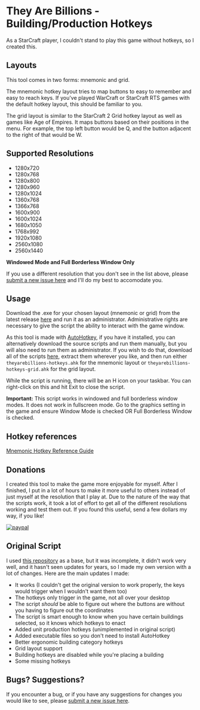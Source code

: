 # They Are Billions - Building/Production Hotkeys

As a StarCraft player, I couldn't stand to play this game without hotkeys, so I created this.

## Layouts

This tool comes in two forms: mnemonic and grid.

The mnemonic hotkey layout tries to map buttons to easy to remember and easy to reach keys. If you've played WarCraft or StarCraft RTS games with the default hotkey layout, this should be familiar to you.

The grid layout is similar to the StarCraft 2 Grid hotkey layout as well as games like Age of Empires. It maps buttons based on their positions in the menu. For example, the top left button would be Q, and the button adjacent to the right of that would be W.

## Supported Resolutions

- 1280x720
- 1280x768
- 1280x800
- 1280x960
- 1280x1024
- 1360x768
- 1366x768
- 1600x900
- 1600x1024
- 1680x1050
- 1768x992
- 1920x1080
- 2560x1080
- 2560x1440

__Windowed Mode and Full Borderless Window Only__

If you use a different resolution that you don't see in the list above, please [submit a new issue here](https://github.com/c64-ryan/theyarebillions-hotkeys/issues/new) and I'll do my best to accomodate you.

## Usage

Download the .exe for your chosen layout (mnemonic or grid) from the latest release [here](https://github.com/c64-ryan/theyarebillions-hotkeys/releases) and run it as an administrator. Administrative rights are necessary to give the script the ability to interact with the game window. 

As this tool is made with [AutoHotkey](https://www.autohotkey.com), if you have it installed, you can alternatively download the source scripts and run them manually, but you will also need to run them as administrator. If you wish to do that, download all of the scripts [here](https://github.com/c64-ryan/theyarebillions-hotkeys/archive/master.zip), extract them wherever you like, and then run either `theyarebillions-hotkeys.ahk` for the mnemonic layout or `theyarebillions-hotkeys-grid.ahk` for the grid layout.

While the script is running, there will be an H icon on your taskbar. You can right-click on this and hit Exit to close the script.

__Important:__ This script works in windowed and full borderless window modes. It does not work in fullscreen mode. Go to the graphics setting in the game and ensure Window Mode is checked OR Full Borderless Window is checked.

## Hotkey references

[Mnemonic Hotkey Reference Guide](hotkey_reference.md)

## Donations

I created this tool to make the game more enjoyable for myself. After I finished, I put in a lot of hours to make it more useful to others instead of just myself at the resolution that I play at. Due to the nature of the way that the scripts work, it took a lot of effort to get all of the different resolutions working and test them out. If you found this useful, send a few dollars my way, if you like!

[![paypal](https://www.paypalobjects.com/en_US/i/btn/btn_donateCC_LG.gif)](https://www.paypal.com/cgi-bin/webscr?cmd=_donations&business=WDDCNVUYT28JC)

## Original Script

I used [this repository](https://github.com/b-adkins/they_are_billions.ahk) as a base, but it was incomplete, it didn't work very well, and it hasn't seen updates for years, so I made my own version with a lot of changes. Here are the main updates I made:

- It works (I couldn't get the original version to work properly, the keys would trigger when I wouldn't want them too)
- The hotkeys only trigger in the game, not all over your desktop
- The script _should_ be able to figure out where the buttons are without you having to figure out the coordinates
- The script is smart enough to know when you have certain buildings selected, so it knows which hotkeys to enact
- Added unit production hotkeys (unimplemented in original script)
- Added executable files so you don't need to install AutoHotkey
- Better ergonomic building category hotkeys
- Grid layout support
- Building hotkeys are disabled while you're placing a building
- Some missing hotkeys

## Bugs? Suggestions?

If you encounter a bug, or if you have any suggestions for changes you would like to see, please [submit a new issue here](https://github.com/c64-ryan/theyarebillions-hotkeys/issues/new).
